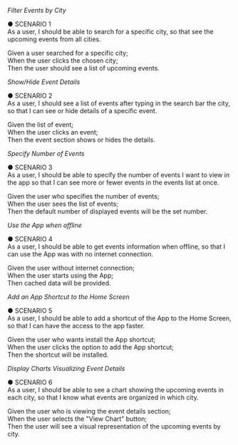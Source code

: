 *Filter Events by City*

● SCENARIO 1 <br>
As a user, I should be able to search for a specific city, so that see the upcoming events from all cities.

Given a user searched for a specific city; <br>
When the user clicks the chosen city; <br>
Then the user should see a list of upcoming events.

*Show/Hide Event Details*

● SCENARIO 2 <br>
As a user, I should see a list of events after typing in the search bar the city, so that I can see or hide details of a specific event.

Given the list of event; <br>
When the user clicks an event; <br>
Then the event section shows or hides the details.

*Specify Number of Events*

● SCENARIO 3 <br>
As a user, I should be able to specify the number of events I want to view in the app so
that I can see more or fewer events in the events list at once.

Given the user who specifies the number of events; <br>
When the user sees the list of events; <br>
Then the default number of displayed events will be the set number.

*Use the App when offline*

● SCENARIO 4 <br>
As a user, I should be able to get events information when offline, so that I can use the App was with no internet connection.

Given the user without internet connection; <br>
When the user starts using the App; <br>
Then cached data will be provided.

*Add an App Shortcut to the Home Screen*

● SCENARIO 5 <br>
As a user, I should be able to add a shortcut of the App to the Home Screen, so that I can have the access to the app faster.

Given the user who wants install the App shortcut; <br>
When the user clicks the option to add the App shortcut; <br>
Then the shortcut will be installed.

*Display Charts Visualizing Event Details*

● SCENARIO 6 <br>
As a user, I should be able to see a chart showing the upcoming events in each city, so
that I know what events are organized in which city.

Given the user who is viewing the event details section; <br>
When the user selects the "View Chart" button; <br>
Then the user will see a visual representation of the upcoming events by city.
